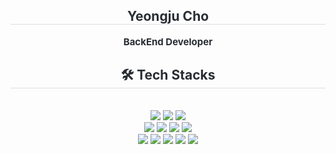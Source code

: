 <div align= "center">
    </div>
    <div align= "center"> 
    <h2 style="border-bottom: 1px solid #d8dee4; color: #282d33;"> Yeongju Cho </h2>  
    <div style="font-weight: 700; font-size: 15px; text-align: center; color: #282d33;"> BackEnd Developer </div> 
    <div style="font-weight: 700; font-size: 15px; text-align: center; color: #282d33;"> </li> </div> 
    </div>
    <div align= "center">
    <h2 style="border-bottom: 1px solid #d8dee4; color: #282d33;"> 🛠️ Tech Stacks </h2> <br> 
    <div style="margin: 0 auto; text-align: center;" align= "center"> 
          <img src="https://img.shields.io/badge/C-A8B9CC?style=flat&logo=C&logoColor=white">
          <img src="https://img.shields.io/badge/C++-00599C?style=flat&logo=C%2B%2B&logoColor=white">
          <img src="https://img.shields.io/badge/Java-007396?style=flat&logo=Java&logoColor=white">
          <br/><img src="https://img.shields.io/badge/Spring-6DB33F?style=flat&logo=Spring&logoColor=white">
          <img src="https://img.shields.io/badge/Spring Boot-6DB33F?style=flat&logo=Spring Boot&logoColor=white">
          <img src="https://img.shields.io/badge/Amazon AWS-232F3E?style=flat&logo=Amazon AWS&logoColor=white">
          <img src="https://img.shields.io/badge/Amazon S3-569A31?style=flat&logo=Amazon S3&logoColor=white">
          <br/><img src="https://img.shields.io/badge/Discord-5865F2?style=flat&logo=Discord&logoColor=white">
          <img src="https://img.shields.io/badge/Github-181717?style=flat&logo=Github&logoColor=white">
          <img src="https://img.shields.io/badge/Git-F05032?style=flat&logo=Git&logoColor=white">
          <img src="https://img.shields.io/badge/Slack-4A154B?style=flat&logo=Slack&logoColor=white">
          <img src="https://img.shields.io/badge/Notion-000000?style=flat&logo=Notion&logoColor=white">
          </div>
    </div>
   

<!--
**choyeongju/choyeongju** is a ✨ _special_ ✨ repository because its `README.md` (this file) appears on your GitHub profile.

Here are some ideas to get you started:

- 🔭 I’m currently working on ...
- 🌱 I’m currently learning ...
- 👯 I’m looking to collaborate on ...
- 🤔 I’m looking for help with ...
- 💬 Ask me about ...
- 📫 How to reach me: ...
- 😄 Pronouns: ...
- ⚡ Fun fact: ...
-->
